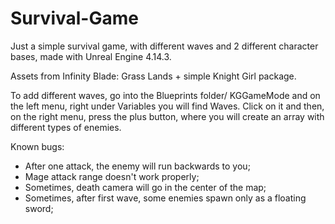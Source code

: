 # Survival-Game

Just a simple survival game, with different waves and 2 different character bases, made with Unreal Engine 4.14.3. 

Assets from Infinity Blade: Grass Lands + simple Knight Girl package.

To add different waves, go into the Blueprints folder/ KGGameMode and on the left menu, right under Variables you will find Waves. 
Click on it and then, on the right menu, press the plus button, where you will create an array with different types of enemies.

Known bugs: 
 - After one attack, the enemy will run backwards to you;
 - Mage attack range doesn't work properly;
 - Sometimes, death camera will go in the center of the map;
 - Sometimes, after first wave, some enemies spawn only as a floating sword;
 
 
